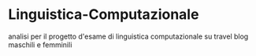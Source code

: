# Linguistica-Computazionale
analisi per il progetto d'esame di linguistica computazionale su travel blog maschili e femminili
